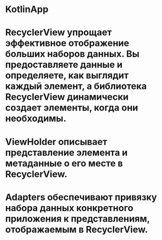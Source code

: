 # KotlinApp
# **RecyclerView** упрощает эффективное отображение больших наборов данных. Вы предоставляете данные и определяете, как выглядит каждый элемент, а библиотека RecyclerView динамически создает элементы, когда они необходимы.
# **ViewHolder** описывает представление элемента и метаданные о его месте в RecyclerView.
# **Adapters** обеспечивают привязку набора данных конкретного приложения к представлениям, отображаемым в RecyclerView.
